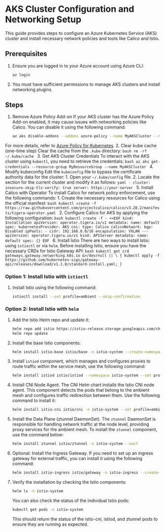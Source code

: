 # AKS Cluster Configuration and Networking Setup
This guide provides steps to configure an Azure Kubernetes Service (AKS) cluster and install necessary network policies and tools like Calico and Istio.
## Prerequisites
1. Ensure you are logged in to your Azure account using Azure CLI:
    ```bash
    az login
    ```
2. You must have sufficient permissions to manage AKS clusters and install networking plugins.
## Steps
1. Remove Azure Policy Add-on
If your AKS cluster has the Azure Policy Add-on enabled, it may cause issues with networking policies like Calico. You can disable it using the following command:
    ```bash
    az aks disable-addons --addons azure-policy --name MyAKSCluster --resource-group MyResourceGroup
    ```
For more details, refer to [Azure Policy for Kubernetes](https://learn.microsoft.com/en-us/azure/governance/policy/concepts/policy-for-kubernetes#remove-the-add-on-from-aks).
2. Clear kube cache (one-time step)
Clear the cache from the `.kube` directory:
    ```bash
    rm -rf ~/.kube/cache
    ```
3. Get AKS Cluster Credentials
To interact with the AKS cluster using `kubectl`, you need to retrieve the credentials:
    ```bash
    az aks get-credentials --resource-group MyResourceGroup --name MyAKSCluster
    ```
4. Modify kubeconfig
Edit the `kubeconfig` file to bypass the certificate authority data for the cluster:
    1. Open your `~/.kube/config` file.
    2. Locate the section for the current cluster and modify it as follows:
        ```yaml
        - cluster:
            insecure-skip-tls-verify: true
            server: https://your-server
        ```
5. Install Calico with Operator
To install Calico for network policy enforcement, use the following commands:
    1. Create the necessary resources for Calico using the official manifest:
        ```bash
        kubectl create -f https://raw.githubusercontent.com/projectcalico/calico/v3.28.2/manifests/tigera-operator.yaml
        ```
    2. Configure Calico for AKS by applying the following configuration:
        ```bash
        kubectl create -f - <<EOF
        kind: Installation
        apiVersion: operator.tigera.io/v1
        metadata:
          name: default
        spec:
          kubernetesProvider: AKS
          cni:
            type: Calico
          calicoNetwork:
            bgp: Disabled
            ipPools:
             - cidr: 192.168.0.0/16
               encapsulation: VXLAN
        ---
        apiVersion: operator.tigera.io/v1
        kind: APIServer
        metadata:
          name: default
        spec: {}
        EOF
        ```
6. Install Istio
There are two ways to install Istio: using `istioctl` or via `helm`.
Before installing Istio, ensure you have the necessary CRDs for Istio Gateway API:
    ```bash
    kubectl get crd gateways.gateway.networking.k8s.io &>/dev/null || \
    { kubectl apply -f https://github.com/kubernetes-sigs/gateway-api/releases/download/v1.1.0/standard-install.yaml; }
    ```
### Option 1: Install Istio with `istioctl`
1. Install Istio using the following command:
    ```bash
    istioctl install --set profile=ambient --skip-confirmation
    ```
### Option 2: Install Istio with `helm`
1. Add the Istio Helm repo and update it:
    ```bash
    helm repo add istio https://istio-release.storage.googleapis.com/charts
    helm repo update
    ```
2. Install the base Istio components:
    ```bash
    helm install istio-base istio/base -n istio-system --create-namespace --wait
    ```
3. Install `istiod` component, which manages and configures proxies to route traffic within the service mesh, use the following command:
    ```bash
    helm install istiod istio/istiod --namespace istio-system --set profile=ambient --wait
    ```
4. Install CNI Node Agent. The CNI Helm chart installs the Istio CNI node agent. This component detects the pods that belong to the ambient mesh and configures traffic redirection between them. Use the following command to install it:
    ```bash
    helm install istio-cni istio/cni -n istio-system --set profile=ambient --wait
    ```
5. Install the Data Plane (ztunnel DaemonSet). The `ztunnel` DaemonSet is responsible for handling network traffic at the node level, providing proxy services for the ambient mesh. To install the `ztunnel` component, use the command below:
    ```bash
    helm install ztunnel istio/ztunnel -n istio-system --wait
    ```
6. Optional: Install the Ingress Gateway. If you need to set up an ingress gateway for external traffic, you can install it using the following command:
    ```bash
    helm install istio-ingress istio/gateway -n istio-ingress --create-namespace --wait
    ```
7. Verify the installation by checking the Istio components:
    ```bash
    helm ls -n istio-system
    ```
    You can also check the status of the individual Istio pods:
    ```bash
    kubectl get pods -n istio-system
    ```
   This should return the status of the istio-cni, istiod, and ztunnel pods to ensure they are running as expected.